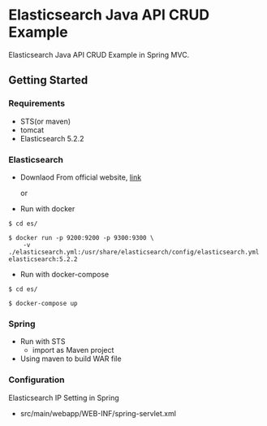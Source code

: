

Elasticsearch Java API CRUD Example
===============================================================
Elasticsearch Java API CRUD Example in Spring MVC.

## Getting Started
###  Requirements
- STS(or maven)
- tomcat
- Elasticsearch 5.2.2


### Elasticsearch
- Downlaod From official website, [link](https://www.elastic.co/downloads/past-releases/elasticsearch-5-2-2)

    or 

- Run with docker

```
$ cd es/

$ docker run -p 9200:9200 -p 9300:9300 \ 
    -v ./elasticsearch.yml:/usr/share/elasticsearch/config/elasticsearch.yml elasticsearch:5.2.2 
```
- Run with docker-compose
```
$ cd es/

$ docker-compose up
```


### Spring 
- Run with STS
  - import as Maven project
- Using maven to build WAR file


### Configuration
Elasticsearch IP Setting in Spring
- src/main/webapp/WEB-INF/spring-servlet.xml
